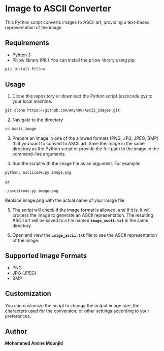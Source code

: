 # Image to ASCII Converter
This Python script converts images to ASCII art, providing a text-based representation of the image.
## Requirements
* Pyhton 3
* Pillow library (PIL)
You can install the pillow library using pip:
```bash
pip install Pillow
```
## Usage
1. Clone this repository or download the Python script (asciicode.py) to your local machine.
```bash
git clone https://github.com/Amyn00/Ascii_images.git
```
2. Navigate to the directory
```bash
cd Ascii_image
```

3. Prepare an image in one of the allowed formats (PNG, JPG, JPEG, BMP) that you want to convert to ASCII art. Save the image in the same directory as the Python script or provide the full path to the image in the command-line arguments.

4. Run the script with the image file as an argument. For example:
```bash
python3 asciicode.py image.png
```
or
```bash
./asciicode.py image.png
```
Replace image.png with the actual name of your image file.

5. The script will check if the image format is allowed, and if it is, it will process the image to generate an ASCII representation. The resulting ASCII art will be saved to a file named **`image_ascii.txt`** in the same directory.

6. Open and view the **`image_ascii.txt`** file to see the ASCII representation of the image.

## Supported Image Formats

* PNG
* JPG (JPEG)
* BMP

## Customization
You can customize the script to change the output image size, the characters used for the conversion, or other settings according to your preferences.

## Author
**Mohammed Amine Mounjid**
